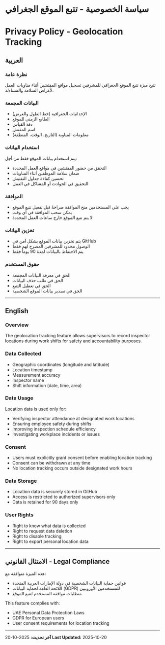 # سياسة الخصوصية - تتبع الموقع الجغرافي
# Privacy Policy - Geolocation Tracking

## العربية

### نظرة عامة
تتيح ميزة تتبع الموقع الجغرافي للمشرفين تسجيل مواقع المفتشين أثناء مناوبات العمل لأغراض السلامة والمساءلة.

### البيانات المجمعة
- الإحداثيات الجغرافية (خط الطول والعرض)
- الطابع الزمني للموقع
- دقة القياس
- اسم المفتش
- معلومات المناوبة (التاريخ، الوقت، المنطقة)

### استخدام البيانات
يتم استخدام بيانات الموقع فقط من أجل:
- التحقق من حضور المفتشين في مواقع العمل المحددة
- ضمان سلامة الموظفين أثناء المناوبات
- تحسين كفاءة جداول التفتيش
- التحقيق في الحوادث أو المشاكل في العمل

### الموافقة
- يجب على المستخدمين منح الموافقة صراحةً قبل تفعيل تتبع الموقع
- يمكن سحب الموافقة في أي وقت
- لا يتم تتبع الموقع خارج ساعات العمل المحددة

### تخزين البيانات
- يتم تخزين بيانات الموقع بشكل آمن في GitHub
- الوصول محدود للمشرفين المصرح لهم فقط
- يتم الاحتفاظ بالبيانات لمدة 90 يوماً فقط

### حقوق المستخدم
- الحق في معرفة البيانات المجمعة
- الحق في طلب حذف البيانات
- الحق في تعطيل التتبع
- الحق في تصدير بيانات الموقع الشخصية

---

## English

### Overview
The geolocation tracking feature allows supervisors to record inspector locations during work shifts for safety and accountability purposes.

### Data Collected
- Geographic coordinates (longitude and latitude)
- Location timestamp
- Measurement accuracy
- Inspector name
- Shift information (date, time, area)

### Data Usage
Location data is used only for:
- Verifying inspector attendance at designated work locations
- Ensuring employee safety during shifts
- Improving inspection schedule efficiency
- Investigating workplace incidents or issues

### Consent
- Users must explicitly grant consent before enabling location tracking
- Consent can be withdrawn at any time
- No location tracking occurs outside designated work hours

### Data Storage
- Location data is securely stored in GitHub
- Access is restricted to authorized supervisors only
- Data is retained for 90 days only

### User Rights
- Right to know what data is collected
- Right to request data deletion
- Right to disable tracking
- Right to export personal location data

---

## الامتثال القانوني - Legal Compliance

هذه الميزة متوافقة مع:
- قوانين حماية البيانات الشخصية في دولة الإمارات العربية المتحدة
- اللائحة العامة لحماية البيانات (GDPR) للمستخدمين الأوروبيين
- متطلبات موافقة المستخدم لتتبع الموقع

This feature complies with:
- UAE Personal Data Protection Laws
- GDPR for European users
- User consent requirements for location tracking

---

**آخر تحديث:** 2025-10-20
**Last Updated:** 2025-10-20
